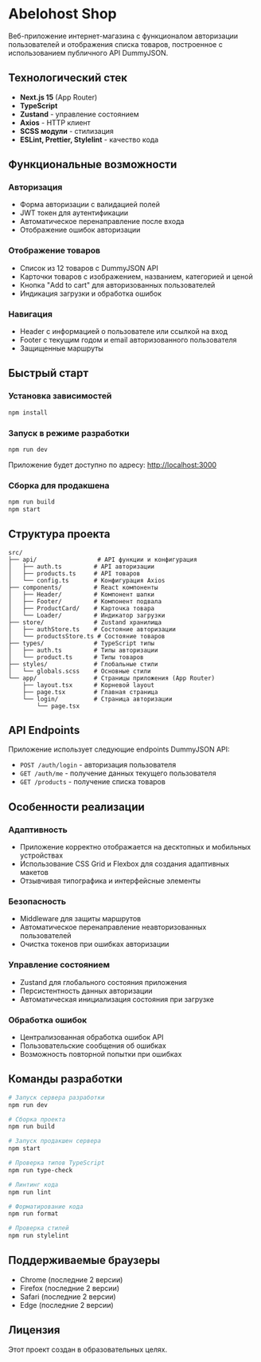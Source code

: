 # Abelohost Shop

Веб-приложение интернет-магазина с функционалом авторизации пользователей и отображения списка товаров, построенное с использованием публичного API DummyJSON.

## Технологический стек

- **Next.js 15** (App Router)
- **TypeScript**
- **Zustand** - управление состоянием
- **Axios** - HTTP клиент
- **SCSS модули** - стилизация
- **ESLint, Prettier, Stylelint** - качество кода

## Функциональные возможности

### Авторизация
- Форма авторизации с валидацией полей
- JWT токен для аутентификации
- Автоматическое перенаправление после входа
- Отображение ошибок авторизации

### Отображение товаров
- Список из 12 товаров с DummyJSON API
- Карточки товаров с изображением, названием, категорией и ценой
- Кнопка "Add to cart" для авторизованных пользователей
- Индикация загрузки и обработка ошибок

### Навигация
- Header с информацией о пользователе или ссылкой на вход
- Footer с текущим годом и email авторизованного пользователя
- Защищенные маршруты

## Быстрый старт

### Установка зависимостей
```bash
npm install
```

### Запуск в режиме разработки
```bash
npm run dev
```

Приложение будет доступно по адресу: [http://localhost:3000](http://localhost:3000)

### Сборка для продакшена
```bash
npm run build
npm start
```

## Структура проекта

```
src/
├── api/                 # API функции и конфигурация
│   ├── auth.ts         # API авторизации
│   ├── products.ts     # API товаров
│   └── config.ts       # Конфигурация Axios
├── components/         # React компоненты
│   ├── Header/         # Компонент шапки
│   ├── Footer/         # Компонент подвала
│   ├── ProductCard/    # Карточка товара
│   └── Loader/         # Индикатор загрузки
├── store/              # Zustand хранилища
│   ├── authStore.ts    # Состояние авторизации
│   └── productsStore.ts # Состояние товаров
├── types/              # TypeScript типы
│   ├── auth.ts         # Типы авторизации
│   └── product.ts      # Типы товаров
├── styles/             # Глобальные стили
│   └── globals.scss    # Основные стили
└── app/                # Страницы приложения (App Router)
    ├── layout.tsx      # Корневой layout
    ├── page.tsx        # Главная страница
    └── login/          # Страница авторизации
        └── page.tsx
```

## API Endpoints

Приложение использует следующие endpoints DummyJSON API:

- `POST /auth/login` - авторизация пользователя
- `GET /auth/me` - получение данных текущего пользователя
- `GET /products` - получение списка товаров

## Особенности реализации

### Адаптивность
- Приложение корректно отображается на десктопных и мобильных устройствах
- Использование CSS Grid и Flexbox для создания адаптивных макетов
- Отзывчивая типографика и интерфейсные элементы

### Безопасность
- Middleware для защиты маршрутов
- Автоматическое перенаправление неавторизованных пользователей
- Очистка токенов при ошибках авторизации

### Управление состоянием
- Zustand для глобального состояния приложения
- Персистентность данных авторизации
- Автоматическая инициализация состояния при загрузке

### Обработка ошибок
- Централизованная обработка ошибок API
- Пользовательские сообщения об ошибках
- Возможность повторной попытки при ошибках

## Команды разработки

```bash
# Запуск сервера разработки
npm run dev

# Сборка проекта
npm run build

# Запуск продакшен сервера
npm start

# Проверка типов TypeScript
npm run type-check

# Линтинг кода
npm run lint

# Форматирование кода
npm run format

# Проверка стилей
npm run stylelint
```

## Поддерживаемые браузеры

- Chrome (последние 2 версии)
- Firefox (последние 2 версии)
- Safari (последние 2 версии)
- Edge (последние 2 версии)

## Лицензия

Этот проект создан в образовательных целях.